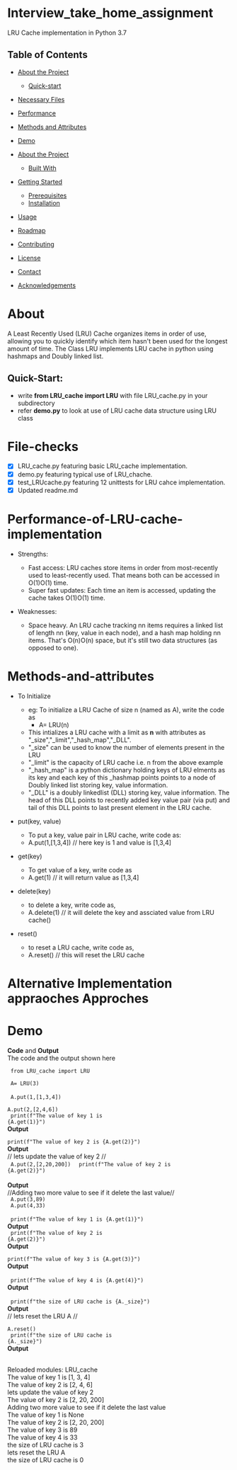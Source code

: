 # Interview_take_home_assignment
LRU Cache implementation in Python 3.7

## Table of Contents

* [About the Project](#About)
  * [Quick-start](#Quick-Start)
* [Necessary Files](#File-Checks)
* [Performance](#Performance-of-LRU-cache-implementation)
* [Methods and Attributes](#Methods-and-attributes)
* [Demo](#Demo)

* [About the Project](#about-the-project)
  * [Built With](#built-with)
* [Getting Started](#getting-started)
  * [Prerequisites](#prerequisites)
  * [Installation](#installation)
* [Usage](#usage)
* [Roadmap](#roadmap)
* [Contributing](#contributing)
* [License](#license)
* [Contact](#contact)
* [Acknowledgements](#acknowledgements)




# About
A Least Recently Used (LRU) Cache organizes items in order of use, allowing you to quickly identify which item hasn't been used for the longest amount of time.
The Class LRU implements LRU cache in python using hashmaps and Doubly linked list.
## Quick-Start:
  - write __from LRU_cache import LRU__ with file LRU_cache.py in your subdirectory
  - refer __demo.py__ to look at use of LRU cache data structure using LRU class

# File-checks
- [x] LRU_cache.py featuring basic LRU_cache implementation.
- [x] demo.py featuring typical use of LRU_chache.
- [x] test_LRUcache.py featuring 12 unittests for LRU cahce implementation.
- [x] Updated readme.md

# Performance-of-LRU-cache-implementation

- Strengths:
  - Fast access: LRU caches store items in order from most-recently used to least-recently used. That means both can be accessed in O(1)O(1) time.
  - Super fast updates: Each time an item is accessed, updating the cache takes O(1)O(1) time.

- Weaknesses:
  - Space heavy. An LRU cache tracking nn items requires a linked list of length nn (key, value in each node), and a hash map holding nn items. That's O(n)O(n) space, but it's still two data structures (as opposed to one).


# Methods-and-attributes

- To Initialize
  - eg: To initialize a LRU Cache of size n (named as A), write the code as
    - A= LRU(n)
  - This intializes a LRU cache with a limit as __n__ with attributes as "_size","_limit","_hash_map","_DLL".
  - "_size" can be used to know the number of elements present in the LRU
  - "_limit" is the capacity of LRU cache i.e. n from the above example
  - "_hash_map" is a python dictionary holding keys of LRU elments as its key and each key of this _hashmap points points to a node of Doubly linked list storing key, value information.
  - "_DLL" is a doubly linkedlist (DLL) storing key, value information. The head of this DLL points to recently added key value pair (via put) and tail of this DLL points to last present element in the LRU cache.

- put(key, value)
  - To put a key, value pair in LRU cache, write code as:
   - A.put(1,[1,3,4]) // here key is 1 and value is  [1,3,4]
   
- get(key)
  - To get value of a key, write code as
   - A.get(1) // it will return value as [1,3,4]
   
- delete(key)
  - to delete a key, write code as,
  - A.delete(1) // it will delete the key and assciated value from LRU cache()
  
- reset()
  - to reset a LRU cache, write code as,
  - A.reset() // this will reset the LRU cache

# Alternative Implementation appraoches Approches

# Demo

__Code__ and __Output__
<br> The code and the output shown here
 
<code> from LRU_cache import LRU
<br>
</code> 
<br>
<code> A= LRU(3)
</code> 
<br>
<code> A.put(1,[1,3,4])
</code> 
<br>
<code> A.put(2,[2,4,6])
</code>
<br>
<code> print(f"The value of key 1 is {A.get(1)}")
</code> 
<br>
__Output__
<br> 
<code> print(f"The value of key 2 is {A.get(2)}")
</code>
<br>
__Output__
<br> 
// lets update the value of key 2 //
<br>
<code> A.put(2,[2,20,200])
</code>
<code> print(f"The value of key 2 is {A.get(2)}")
</code>
<br>  
__Output__
<br> 
//Adding two more value to see if it delete the last value//
<br>
<code> A.put(3,89)
</code>
<br>
<code> A.put(4,33)
</code>
<br>
<code> print(f"The value of key 1 is {A.get(1)}")
</code>
<br>
__Output__
<br> 
<code> print(f"The value of key 2 is {A.get(2)}")
</code> 
<br> 
__Output__
<br> 
<code> print(f"The value of key 3 is {A.get(3)}")
</code>
<br>
__Output__
<br>  
<code> print(f"The value of key 4 is {A.get(4)}")
</code>
<br>
__Output__
<br>  
<code> print(f"the size of LRU cache is {A._size}")
</code> 
<br>
__Output__
<br> 
// lets reset the LRU A //
<br>
<code> A.reset()
</code>
<br>
<code> print(f"the size of LRU cache is {A._size}")
</code>
<br>
__Output__

<br>
Reloaded modules: LRU_cache
<br>
The value of key 1 is [1, 3, 4]
<br>
The value of key 2 is [2, 4, 6]
<br>
lets update the value of key 2
<br>
The value of key 2 is [2, 20, 200]
<br>
Adding two more value to see if it delete the last value
<br>
The value of key 1 is None
<br>
The value of key 2 is [2, 20, 200]
<br>
The value of key 3 is 89
<br>
The value of key 4 is 33
<br>
the size of LRU cache is 3
<br>
lets reset the LRU A
<br>
the size of LRU cache is 0
<br>





